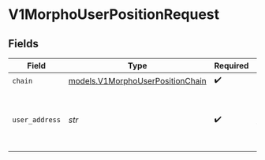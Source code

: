 # V1MorphoUserPositionRequest


## Fields

| Field                                                                      | Type                                                                       | Required                                                                   | Description                                                                |
| -------------------------------------------------------------------------- | -------------------------------------------------------------------------- | -------------------------------------------------------------------------- | -------------------------------------------------------------------------- |
| `chain`                                                                    | [models.V1MorphoUserPositionChain](../models/v1morphouserpositionchain.md) | :heavy_check_mark:                                                         | N/A                                                                        |
| `user_address`                                                             | *str*                                                                      | :heavy_check_mark:                                                         | The user wallet address of the desired user position.                      |